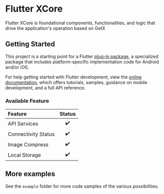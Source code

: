 # Flutter XCore

Flutter XCore is foundational components, functionalities, and logic that drive the application's operation based on GetX

## Getting Started

This project is a starting point for a Flutter
[plug-in package](https://flutter.dev/developing-packages/),
a specialized package that includes platform-specific implementation code for
Android and/or iOS.

For help getting started with Flutter development, view the
[online documentation](https://flutter.dev/docs), which offers tutorials,
samples, guidance on mobile development, and a full API reference.


### Available Feature
| Feature                | Status|
| :---                   | :---: |
| API Services           |   ✔️   |
| Connectivity Status    |   ✔️   |
| Image Compress         |   ✔️   |
| Local Storage          |   ✔️   |

## More examples
See the `example` folder for more code samples of the various possibilities.
